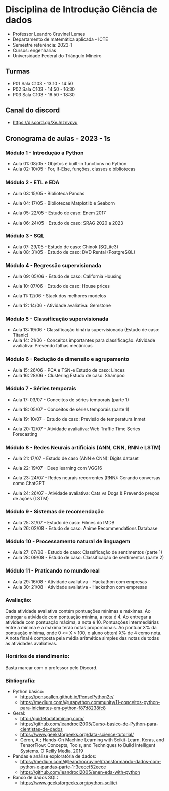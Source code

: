 # Disciplina de Introdução Ciência de dados

- Professor Leandro Cruvinel Lemes
- Departamento de matemática aplicada - ICTE
- Semestre referência: 2023-1
- Cursos: engenharias
- Universidade Federal do Triângulo Mineiro

## Turmas

- P01 Sala C103 - 13:10 - 14:50
- P02 Sala C103 - 14:50 - 16:30
- P03 Sala C103 - 16:50 - 18:30

## Canal do discord

- https://discord.gg/XeJnznypyu

## Cronograma de aulas - 2023 - 1s

### Módulo 1 - Introdução a Python

- Aula 01: 08/05 - Objetos e built-in functions no Python
- Aula 02: 10/05 - For, If-Else, funções, classes e bibliotecas

### Módulo 2 - ETL e EDA

- Aula 03: 15/05 - Biblioteca Pandas
- Aula 04: 17/05 - Bibliotecas Matplotlib e Seaborn

- Aula 05: 22/05 - Estudo de caso: Enem 2017
- Aula 06: 24/05 - Estudo de caso: SRAG 2020 a 2023

### Módulo 3 - SQL

- Aula 07: 29/05 - Estudo de caso: Chinok (SQLite3)
- Aula 08: 31/05 - Estudo de caso: DVD Rental (PostgreSQL)

### Módulo 4 - Regressão supervisionada

- Aula 09: 05/06 - Estudo de caso: California Housing
- Aula 10: 07/06 - Estudo de caso: House prices

- Aula 11: 12/06 - Stack dos melhores modelos
- Aula 12: 14/06 - Atividade avaliativa: Gemstone

### Módulo 5 - Classificação supervisionada

- Aula 13: 19/06 - Classificação binária supervisionada (Estudo de caso: Titanic)
- Aula 14: 21/06 - Conceitos importantes para classificação. Atividade avaliativa: Prevendo falhas mecânicas

### Módulo 6 - Redução de dimensão e agrupamento

- Aula 15: 26/06 - PCA e TSN-e Estudo de caso: Linces
- Aula 16: 28/06 - Clustering Estudo de caso: Shampoo

### Módulo 7 - Séries temporais

- Aula 17: 03/07 - Conceitos de séries temporais (parte 1)
- Aula 18: 05/07 - Conceitos de séries temporais (parte 1)

- Aula 19: 10/07 - Estudo de caso: Previsão de temperatura Inmet
- Aula 20: 12/07 - Atividade avaliativa: Web Traffic Time Series Forecasting

### Módulo 8 - Redes Neurais artificiais (ANN, CNN, RNN e LSTM)

- Aula 21: 17/07 - Estudo de caso (ANN e CNN): Digits dataset
- Aula 22: 19/07 - Deep learning com VGG16

- Aula 23: 24/07 - Redes neurais recorrentes (RNN): Gerando conversas como ChatGPT
- Aula 24: 26/07 - Atividade avaliativa: Cats vs Dogs & Prevendo preços de ações (LSTM)

### Módulo 9 - Sistemas de recomendação

- Aula 25: 31/07 - Estudo de caso: Filmes do IMDB
- Aula 26: 02/08 - Estudo de caso: Anime Recommendations Database

### Módulo 10 - Processamento natural de linguagem

- Aula 27: 07/08 - Estudo de caso: Classificação de sentimentos (parte 1)
- Aula 28: 09/08 - Estudo de caso: Classificação de sentimentos (parte 2)

### Módulo 11 - Praticando no mundo real

- Aula 29: 16/08 - Atividade avaliativa - Hackathon com empresas
- Aula 30: 21/08 - Atividade avaliativa - Hackathon com empresas

### Avaliação:

Cada atividade avaliativa contém pontuações mínimas e máximas. Ao entregar a atividade com pontuação mínima, a nota é 4. Ao entregar a atividade com pontuação máxima, a nota é 10. Pontuações intermediárias entre a mínima e a máxima terão notas proporcionais. Ao pontuar X% da pontuação mínima, onde 0 <= X < 100, o aluno obterá X% de 4 como nota. A nota final é composta pela média aritmética simples das notas de todas as atividades avaliativas.

### Horários de atendimento:

Basta marcar com o professor pelo Discord.

### Bibliografia:

- Python básico:
  - https://penseallen.github.io/PensePython2e/
  - https://medium.com/@urapython.community/11-conceitos-python-para-iniciantes-em-python-f87d8238fc8
- Geral:
  - http://guidetodatamining.com/
  - https://github.com/leandrocl2005/Curso-basico-de-Python-para-cientistas-de-dados
  - https://www.geeksforgeeks.org/data-science-tutorial/
  - Géron, A.; Hands-On Machine Learning with Scikit-Learn, Keras, and TensorFlow: Concepts, Tools, and Techniques to Build Intelligent Systems. O'Reilly Media. 2019
- Pandas e análise exploratória de dados:
  - https://medium.com/@leandrocruvinel/transformando-dados-com-python-e-pandas-parte-1-3eeccf52eece
  - https://github.com/leandrocl2005/enen-eda-with-python
- Banco de dados SQL:
  - https://www.geeksforgeeks.org/python-sqlite/

